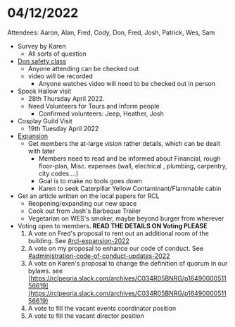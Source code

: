 # 04/12/2022

Attendees: Aaron, Alan, Fred, Cody, Don, Fred, Josh, Patrick, Wes, Sam &#x20;

* Survey by Karen
  * All sorts of question
* [Don safety class](https://www.google.com/calendar/event?eid=N2JtdWVwMHQyODl1YjZsM3RyMTdyc2dtODUgcml2ZXJjaXR5bGFiQG0)
  * Anyone attending can be checked out
  * video will be recorded
    * Anyone watches video will need to be checked out in person
* Spook Hallow visit
  * 28th Thursday April 2022.
  * Need Volunteers for Tours and inform people
    * Confirmed volunteers: Jeep, Heather, Josh
* Cosplay Guild Visit
  * 19th Tuesday April 2022
* [Expansion](https://app.slack.com/client/T046HEHJB/C030S6U1MPD)
  * Get members the at-large vision rather details, which can be dealt with later
    * Members need to read and be informed about Financial, rough floor-plan, Misc. expenses (wall, electrical , plumbing, carpentry, city codes....)
    * Goal is to make no tools goes down
    * Karen to seek Caterpillar Yellow Contaminant/Flammable cabin
* Get an article written on the local papers for RCL
  * Reopening/expanding  our new space
  * Cook out from Josh's Barbeque Trailer
  * Vegetarian on WES's smoker, maybe beyond burger from wherever
* Voting open to member&#x73;**. READ THE DETAILS ON Voting PLEASE**
  1. A vote on Fred's proposal to rent out an additional room of the building. See [#rcl-expansion-2022](https://rclpeoria.slack.com/archives/C030S6U1MPD)
  2. A vote on my proposal to enhance our code of conduct. See [#administration-code-of-conduct-updates-2022](https://rclpeoria.slack.com/archives/C037YRSC883)
  3. A vote on Karen's proposal to change the definition of quorum in our bylaws. see [https://rclpeoria.slack.com/archives/C034R05BNRG/p1649000051156619](https://rclpeoria.slack.com/archives/C034R05BNRG/p1649000051156619)
  4. A vote to fill the vacant events coordinator position
  5. A vote to fill the vacant director position
